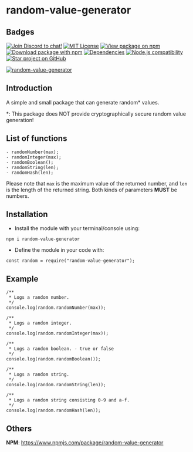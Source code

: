 # random-value-generator

## Badges

[![Join Discord to chat!](https://discordapp.com/api/guilds/519513445721178133/embed.png)](https://discord.gg/3yXx8CN) [![MIT License](https://img.shields.io/badge/license-MIT-0366d6.svg?longCache=true&style=flat-square)](/LICENSE) [![View package on npm](https://img.shields.io/npm/v/random-value-generator.svg?longCache=true&style=flat-square&logo=npm&color=cb3837) ![Download package with npm](https://img.shields.io/npm/dt/random-value-generator.svg?longCache=true&style=flat-square&logo=npm&color=cb3837)](https://www.npmjs.com/package/random-value-generator) [![Dependencies](https://img.shields.io/david/vanishedvan/random-value-generator.svg?longCache=true&style=flat-square)](https://david-dm.org/vanishedvan/random-value-generator) [![Node.js compatibility](https://img.shields.io/node/v/random-value-generator.svg?longCache=true&style=flat-square&logo=node.js&color=026e00)](https://nodejs.org/) [![Star project on GitHub](https://img.shields.io/github/stars/vanishedvan/random-value-generator.svg?longCache=true&style=social)](https://github.com/vanishedvan/random-value-generator)

[![random-value-generator](https://nodei.co/npm/random-value-generator.png?downloads=true&downloadRank=true&stars=true)](https://www.npmjs.com/package/random-value-generator)

## Introduction

A simple and small package that can generate random\* values.

\*: This package does NOT provide cryptographically secure random value generation!

## List of functions

```
- randomNumber(max);
- randomInteger(max);
- randomBoolean();
- randomString(len);
- randomHash(len);
```

Please note that `max` is the maximum value of the returned number, and `len` is the length of the returned string. Both kinds of parameters **MUST** be numbers.

## Installation

* Install the module with your terminal/console using:
```
npm i random-value-generator
```

* Define the module in your code with:
```
const random = require("random-value-generator");
```

## Example

```
/**
 * Logs a random number.
 */
console.log(random.randomNumber(max));

/**
 * Logs a random integer.
 */
console.log(random.randomInteger(max));

/**
 * Logs a random boolean. - true or false
 */
console.log(random.randomBoolean());

/**
 * Logs a random string.
 */
console.log(random.randomString(len));

/**
 * Logs a random string consisting 0-9 and a-f.
 */
console.log(random.randomHash(len));
```

## Others

**NPM**: https://www.npmjs.com/package/random-value-generator
